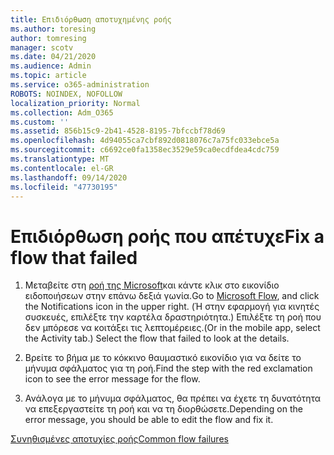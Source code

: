 ```yaml
---
title: Επιδιόρθωση αποτυχημένης ροής
ms.author: toresing
author: tomresing
manager: scotv
ms.date: 04/21/2020
ms.audience: Admin
ms.topic: article
ms.service: o365-administration
ROBOTS: NOINDEX, NOFOLLOW
localization_priority: Normal
ms.collection: Adm_O365
ms.custom: ''
ms.assetid: 856b15c9-2b41-4528-8195-7bfccbf78d69
ms.openlocfilehash: 4d94055ca7cbf892d0818076c7a75fc033ebce5a
ms.sourcegitcommit: c6692ce0fa1358ec3529e59ca0ecdfdea4cdc759
ms.translationtype: MT
ms.contentlocale: el-GR
ms.lasthandoff: 09/14/2020
ms.locfileid: "47730195"
---
```

# <a name="fix-a-flow-that-failed"></a><span data-ttu-id="6440a-102">Επιδιόρθωση ροής που απέτυχε</span><span class="sxs-lookup"><span data-stu-id="6440a-102">Fix a flow that failed</span></span>

1. <span data-ttu-id="6440a-103">Μεταβείτε στη [ροή της Microsoft](https://flow.microsoft.com/)και κάντε κλικ στο εικονίδιο ειδοποιήσεων στην επάνω δεξιά γωνία.</span><span class="sxs-lookup"><span data-stu-id="6440a-103">Go to [Microsoft Flow](https://flow.microsoft.com/), and click the Notifications icon in the upper right.</span></span> <span data-ttu-id="6440a-104">(Ή στην εφαρμογή για κινητές συσκευές, επιλέξτε την καρτέλα δραστηριότητα.) Επιλέξτε τη ροή που δεν μπόρεσε να κοιτάξει τις λεπτομέρειες.</span><span class="sxs-lookup"><span data-stu-id="6440a-104">(Or in the mobile app, select the Activity tab.) Select the flow that failed to look at the details.</span></span>
    
2. <span data-ttu-id="6440a-105">Βρείτε το βήμα με το κόκκινο θαυμαστικό εικονίδιο για να δείτε το μήνυμα σφάλματος για τη ροή.</span><span class="sxs-lookup"><span data-stu-id="6440a-105">Find the step with the red exclamation icon to see the error message for the flow.</span></span>
    
3. <span data-ttu-id="6440a-106">Ανάλογα με το μήνυμα σφάλματος, θα πρέπει να έχετε τη δυνατότητα να επεξεργαστείτε τη ροή και να τη διορθώσετε.</span><span class="sxs-lookup"><span data-stu-id="6440a-106">Depending on the error message, you should be able to edit the flow and fix it.</span></span> 
    
[<span data-ttu-id="6440a-107">Συνηθισμένες αποτυχίες ροής</span><span class="sxs-lookup"><span data-stu-id="6440a-107">Common flow failures</span></span>](https://go.microsoft.com/fwlink/?linkid=872110)
  

